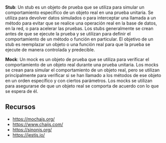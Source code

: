 **Stub**: Un stub es un objeto de prueba que se utiliza para simular un comportamiento específico de un objeto real en una prueba unitaria. Se utiliza para devolver datos simulados o para interceptar una llamada a un método para evitar que se realice una operación real en la base de datos, en la red, o para acelerar las pruebas. Los stubs generalmente se crean antes de que se ejecute la prueba y se utilizan para definir el comportamiento de un método o función en particular. El objetivo de un stub es reemplazar un objeto o una función real para que la prueba se ejecute de manera controlada y predecible.

**Mock**: Un mock es un objeto de prueba que se utiliza para verificar el comportamiento de un objeto real durante una prueba unitaria. Los mocks se crean para simular el comportamiento de un objeto real, pero se utilizan principalmente para verificar si se han llamado a los métodos de ese objeto en un orden específico y con ciertos parámetros. Los mocks se utilizan para asegurarse de que un objeto real se comporta de acuerdo con lo que se espera de él.

## Recursos 

- https://mochajs.org/
- https://www.chaijs.com/
- https://sinonjs.org/
- https://jestjs.io/


